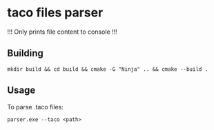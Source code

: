 # taco files parser

!!! Only prints file content to console !!!

## Building

`mkdir build && cd build && cmake -G "Ninja" .. && cmake --build .`

## Usage

To parse .taco files:

`parser.exe --taco <path>`
